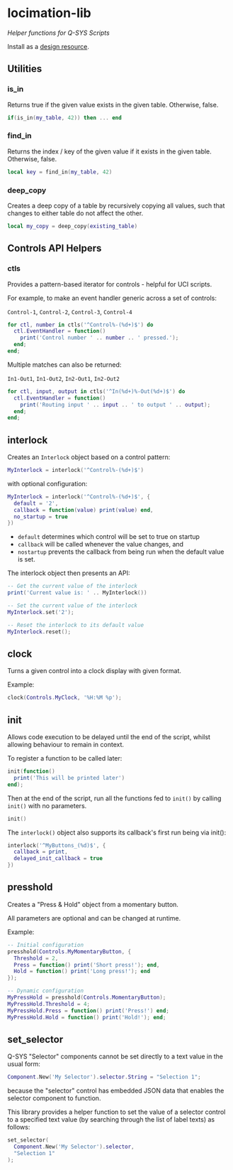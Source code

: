 # locimation-lib
*Helper functions for Q-SYS Scripts*

Install as a [design resource](https://q-syshelp.qsc.com/#Control_Scripting/External_Lua_Modules.htm).


## Utilities

### is_in

Returns true if the given value exists in the given table. Otherwise, false.

```lua
if(is_in(my_table, 42)) then ... end
```

### find_in

Returns the index / key of the given value if it exists in the given table. Otherwise, false.

```lua
local key = find_in(my_table, 42)
```

### deep_copy

Creates a deep copy of a table by recursively copying all values, such that changes to either table do not affect the other.

```lua
local my_copy = deep_copy(existing_table)
```

## Controls API Helpers

### ctls

Provides a pattern-based iterator for controls - helpful for UCI scripts.

For example, to make an event handler generic across a set of controls:

`Control-1`, `Control-2`, `Control-3`, `Control-4`

```lua
for ctl, number in ctls('^Control%-(%d+)$') do
  ctl.EventHandler = function()
    print('Control number ' .. number .. ' pressed.');
  end;
end;
```

Multiple matches can also be returned:

`In1-Out1`, `In1-Out2`, `In2-Out1`, `In2-Out2`

```lua
for ctl, input, output in ctls('^In(%d+)%-Out(%d+)$') do
  ctl.EventHandler = function()
    print('Routing input ' .. input .. ' to output ' .. output);
  end;
end;
```

## interlock

Creates an `Interlock` object based on a control pattern:

```lua
MyInterlock = interlock('^Control%-(%d+)$')
```

with optional configuration:

```lua
MyInterlock = interlock('^Control%-(%d+)$', {
  default = '2',
  callback = function(value) print(value) end,
  no_startup = true
})
```

- `default` determines which control will be set to true on startup
- `callback` will be called whenever the value changes, and
- `nostartup` prevents the callback from being run when the default value is set.

The interlock object then presents an API:

```lua
-- Get the current value of the interlock
print('Current value is: ' .. MyInterlock())

-- Set the current value of the interlock
MyInterlock.set('2');

-- Reset the interlock to its default value
MyInterlock.reset();
```

## clock

Turns a given control into a clock display with given format.

Example:
```lua
clock(Controls.MyClock, '%H:%M %p');
```

## init

Allows code execution to be delayed until the end of the script, whilst allowing behaviour to remain in context.

To register a function to be called later:
```lua
init(function()
  print('This will be printed later')
end);
```

Then at the end of the script, run all the functions fed to `init()` by calling `init()` with no parameters.
```lua
init() 
```

The `interlock()` object also supports its callback's first run being via init():
```lua
interlock('^MyButtons_(%d)$', {
  callback = print,
  delayed_init_callback = true
})
```


## presshold

Creates a "Press & Hold" object from a momentary button.

All parameters are optional and can be changed at runtime.

Example:
```lua
-- Initial configuration
presshold(Controls.MyMomentaryButton, {
  Threshold = 2,
  Press = function() print('Short press!'); end,
  Hold = function() print('Long press!'); end
});

-- Dynamic configuration
MyPressHold = presshold(Controls.MomentaryButton);
MyPressHold.Threshold = 4;
MyPressHold.Press = function() print('Press!') end;
MyPressHold.Hold = function() print('Hold!'); end;
```


## set_selector

Q-SYS "Selector" components cannot be set directly to a text value in the usual form:
```lua
Component.New('My Selector').selector.String = "Selection 1";
```
because the "selector" control has embedded JSON data that enables the selector component to function.

This library provides a helper function to set the value of a selector control to a specified text value (by searching through the list of label texts) as follows:

```lua
set_selector(
  Component.New('My Selector').selector,
  "Selection 1"
);
```